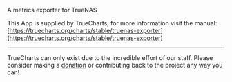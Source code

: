 A metrics exporter for TrueNAS

This App is supplied by TrueCharts, for more information visit the manual: [https://truecharts.org/charts/stable/truenas-exporter](https://truecharts.org/charts/stable/truenas-exporter)

---

TrueCharts can only exist due to the incredible effort of our staff.
Please consider making a [donation](https://truecharts.org/sponsor) or contributing back to the project any way you can!
